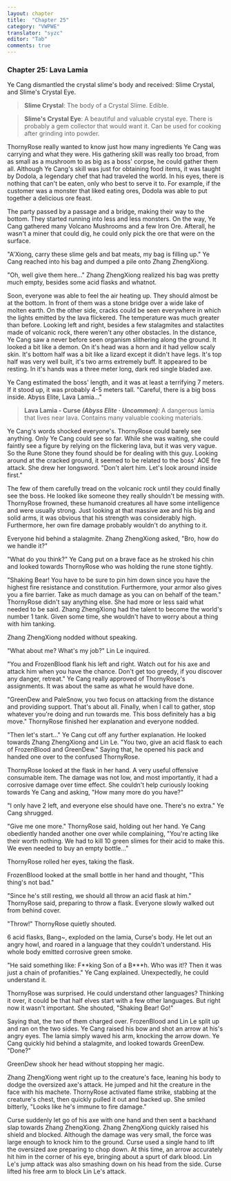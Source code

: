 ```yaml
---
layout: chapter
title:  "Chapter 25"
category: "VWPWE"
translator: "syzc"
editor: "Tab"
comments: true
---
```


### Chapter 25: Lava Lamia
 
Ye Cang dismantled the crystal slime's body and received: Slime Crystal, and Slime's Crystal Eye. 
 
>**Slime Crystal**: The body of a Crystal Slime. Edible.
 
>**Slime's Crystal Eye**: A beautiful and valuable crystal eye. There is probably a gem collector that would want it. Can be used for cooking after grinding into powder.
 
ThornyRose really wanted to know just how many ingredients Ye Cang was carrying and what they were. His gathering skill was really too broad, from as small as a mushroom to as big as a boss' corpse, he could gather them all. Although Ye Cang's skill was just for obtaining food items, it was taught by Dodola, a legendary chef that had traveled the world. In his eyes, there is nothing that can't be eaten, only who best to serve it to. For example, if the customer was a monster that liked eating ores, Dodola was able to put together a delicious ore feast. 
 
The party passed by a passage and a bridge, making their way to the bottom. They started running into less and less monsters. On the way, Ye Cang gathered many Volcano Mushrooms and a few Iron Ore. Afterall, he wasn't a miner that could dig, he could only pick the ore that were on the surface.
 
"A'Xiong, carry these slime gels and bat meats, my bag is filling up." Ye Cang reached into his bag and dumped a pile onto Zhang ZhengXiong.
 
"Oh, well give them here..." Zhang ZhengXiong realized his bag was pretty much empty, besides some acid flasks and whatnot.
 
Soon, everyone was able to feel the air heating up. They should almost be at the bottom. In front of them was a stone bridge over a wide lake of molten earth. On the other side, cracks could be seen everywhere in which the lights emitted by the lava flickered. The temperature was much greater than before. Looking left and right, besides a few stalagmites and stalactites made of volcanic rock, there weren't any other obstacles. In the distance, Ye Cang saw a never before seen organism slithering along the ground. It looked a bit like a demon. On it's head was a horn and it had yellow scaly skin. It's bottom half was a bit like a lizard except it didn't have legs. It's top half was very well built, it's two arms extremely buff. It appeared to be resting. In it's hands was a three meter long, dark red single bladed axe.
 
Ye Cang estimated the boss' length, and it was at least a terrifying 7 meters. If it stood up, it was probably 4-5 meters tall. "Careful, there is a big boss inside. Abyss Elite, Lava Lamia..."
 
>**Lava Lamia - Curse *(Abyss Elite · Uncommon)***: A dangerous lamia that lives near lava. Contains many valuable cooking materials.
 
Ye Cang's words shocked everyone's. ThornyRose could barely see anything. Only Ye Cang could see so far. While she was waiting, she could faintly see a figure by relying on the flickering lava, but it was very vague. So the Rune Stone they found should be for dealing with this guy. Looking around at the cracked ground, it seemed to be related to the boss' AOE fire attack. She drew her longsword. "Don't alert him. Let's look around inside first."
 
The few of them carefully tread on the volcanic rock until they could finally see the boss. He looked like someone they really shouldn't be messing with. ThornyRose frowned, these humanoid creatures all have some intelligence and were usually strong. Just looking at that massive axe and his big and solid arms, it was obvious that his strength was considerably high. Furthermore, her own fire damage probably wouldn't do anything to it.
 
Everyone hid behind a stalagmite. Zhang ZhengXiong asked, "Bro, how do we handle it?"
 
"What do you think?" Ye Cang put on a brave face as he stroked his chin and looked towards ThornyRose who was holding the rune stone tightly.
 
"Shaking Bear! You have to be sure to pin him down since you have the highest fire resistance and constitution. Furthermore, your armor also gives you a fire barrier. Take as much damage as you can on behalf of the team." ThornyRose didn't say anything else. She had more or less said what needed to be said. Zhang ZhengXiong had the talent to become the world's number 1 tank. Given some time, she wouldn't have to worry about a thing with him tanking.
 
Zhang ZhengXiong nodded without speaking.
 
"What about me? What's my job?" Lin Le inquired.
 
"You and FrozenBlood flank his left and right. Watch out for his axe and attack him when you have the chance. Don't get too greedy, if you discover any danger, retreat." Ye Cang really approved of ThornyRose's assignments. It was about the same as what he would have done.
 
"GreenDew and PaleSnow, you two focus on attacking from the distance and providing support. That's about all. Finally, when I call to gather, stop whatever you're doing and run towards me. This boss definitely has a big move." ThornyRose finished her explanation and everyone nodded.
 
"Then let's start..." Ye Cang cut off any further explanation. He looked towards Zhang ZhengXiong and Lin Le. "You two, give an acid flask to each of FrozenBlood and GreenDew." Saying that, he opened his pack and handed one over to the confused ThornyRose.
 
ThornyRose looked at the flask in her hand. A very useful offensive consumable item. The damage was not low, and most importantly, it had a corrosive damage over time effect. She couldn't help curiously looking towards Ye Cang and asking, "How many more do you have?"
 
"I only have 2 left, and everyone else should have one. There's no extra." Ye Cang shrugged.
 
"Give me one more." ThornyRose said, holding out her hand. Ye Cang obediently handed another one over while complaining,  "You're acting like their worth nothing. We had to kill 10 green slimes for their acid to make this. We even needed to buy an empty bottle..."
 
ThornyRose rolled her eyes, taking the flask.
 
FrozenBlood looked at the small bottle in her hand and thought, "This thing's not bad."
 
"Since he's still resting, we should all throw an acid flask at him." ThornyRose said, preparing to throw a flask. Everyone slowly walked out from behind cover.
 
"Throw!" ThornyRose quietly shouted.
 
6 acid flasks, Bang~, exploded on the lamia, Curse's body. He let out an angry howl, and roared in a language that they couldn't understand. His whole body emitted corrosive green smoke. 
 
"He said something like: F\*\*king Son of a B\*\*\*h. Who was it!? Then it was just a chain of profanities." Ye Cang explained. Unexpectedly, he could understand it.
 
ThornyRose was surprised. He could understand other languages? Thinking it over, it could be that half elves start with a few other languages. But right now it wasn't important. She shouted, "Shaking Bear! Go!"
 
Saying that, the two of them charged over. FrozenBlood and Lin Le split up and ran on the two sides. Ye Cang raised his bow and shot an arrow at his's angry eyes. The lamia simply waved his arm, knocking the arrow down. Ye Cang quickly hid behind a stalagmite, and looked towards GreenDew. "Done?"
 
GreenDew shook her head without stopping her magic.
 
Zhang ZhengXiong went right up to the creature's face, leaning his body to dodge the oversized axe's attack. He jumped and hit the creature in the face with his machete. ThornyRose activated flame strike, stabbing at the creature's chest, then quickly pulled it out and backed up. She smiled bitterly, "Looks like he's immune to fire damage."
 
Curse suddenly let go of his axe with one hand and then sent a backhand slap towards Zhang ZhengXiong. Zhang ZhengXiong quickly raised his shield and blocked. Although the damage was very small, the force was large enough to knock him to the ground. Curse used a single hand to lift the oversized axe preparing to chop down. At this time, an arrow accurately hit him in the corner of his eye, bringing about a spurt of dark blood. Lin Le's jump attack was also smashing down on his head from the side. Curse lifted his free arm to block Lin Le's attack.